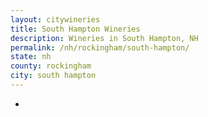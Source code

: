 ```yaml
---
layout: citywineries
title: South Hampton Wineries
description: Wineries in South Hampton, NH
permalink: /nh/rockingham/south-hampton/
state: nh
county: rockingham
city: south hampton
---
```

-
